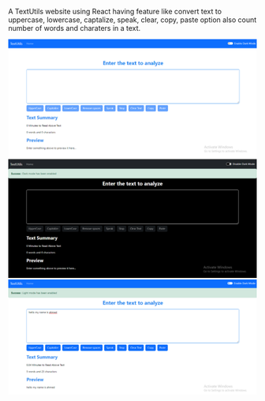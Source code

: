 A TextUtils website using React having feature like convert text to uppercase, lowercase, captalize, speak, clear, copy, paste option also count number of words and charaters in a text.

<img src="https://github.com/ahmedrohailawan/TextUtils_Using_React_JS/blob/main/readme%20files/pg1.png" width="900">
<img src="https://github.com/ahmedrohailawan/TextUtils_Using_React_JS/blob/main/readme%20files/pg2.png" width="900">
<img src="https://github.com/ahmedrohailawan/TextUtils_Using_React_JS/blob/main/readme%20files/pg3.png" width="900">



